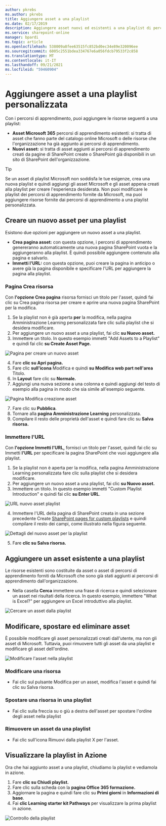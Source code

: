 ```yaml
---
author: pkrebs
ms.author: pkrebs
title: Aggiungere asset a una playlist
ms.date: 02/17/2019
description: Aggiungere asset nuovi ed esistenti a una playlist di percorsi di apprendimento
ms.service: sharepoint-online
manager: bpardi
ms.topic: article
ms.openlocfilehash: 538009a8fee63515fc852bd0ec34e89e320096ee
ms.sourcegitcommit: 6005c2551bdea334767e6a056fdcb79533f2c858
ms.translationtype: MT
ms.contentlocale: it-IT
ms.lasthandoff: 09/21/2021
ms.locfileid: "59460904"
---
```

# <a name="add-assets-to-a-custom-playlist"></a>Aggiungere asset a una playlist personalizzata

Con i percorsi di apprendimento, puoi aggiungere le risorse seguenti a una playlist:

- **Asset Microsoft 365** percorsi di apprendimento esistenti: si tratta di asset che fanno parte del catalogo online Microsoft o delle risorse che l'organizzazione ha già aggiunto ai percorsi di apprendimento.
- **Nuovi asset:** si tratta di asset aggiunti ai percorsi di apprendimento creati da pagine di SharePoint create o SharePoint già disponibili in un sito di SharePoint dell'organizzazione. 

> [!TIP]
> Se un asset di playlist Microsoft non soddisfa le tue esigenze, crea una nuova playlist e quindi aggiungi gli asset Microsoft e gli asset appena creati alla playlist per creare l'esperienza desiderata. Non puoi modificare le playlist dei percorsi di apprendimento fornite da Microsoft, ma puoi aggiungere risorse fornite dai percorsi di apprendimento a una playlist personalizzata.   

## <a name="create-a-new-asset-for-a-playlist"></a>Creare un nuovo asset per una playlist

Esistono due opzioni per aggiungere un nuovo asset a una playlist.

- **Crea pagina asset:** con questa opzione, i percorsi di apprendimento genereranno automaticamente una nuova pagina SharePoint vuota e la aggiungeranno alla playlist. È quindi possibile aggiungere contenuto alla pagina e salvarlo.  
- **Immetti l'URL:** con questa opzione, puoi creare la pagina in anticipo o avere già la pagina disponibile e specificare l'URL per aggiungere la pagina alla playlist.

### <a name="create-asset-page"></a>Pagina Crea risorsa 
Con **l'opzione Crea pagina** risorsa fornisci un titolo per l'asset, quindi fai clic su Crea pagina risorsa per creare e aprire una nuova pagina SharePoint per la modifica. 

1.  Se la playlist non è già aperta **per** la modifica, nella pagina Amministrazione Learning personalizzata fare clic sulla playlist che si desidera modificare. 
2. Per aggiungere un nuovo asset a una playlist, fai clic **su Nuovo asset.** 
3. Immettere un titolo. In questo esempio immetti "Add Assets to a Playlist" e quindi fai clic **su Create Asset Page.**

![Pagina per creare un nuovo asset](media/cg-addassetcreatenewpage.png)

4. Fare **clic su Apri pagina.**
5. Fare clic **sull'icona** Modifica e quindi **su Modifica web part nell'area** Titolo.
6. In **Layout** fare clic su **Normale.** 
7. Aggiungi una nuova sezione a una colonna e quindi aggiungi del testo di esempio alla pagina in modo che sia simile all'esempio seguente. 

![Pagina Modifica creazione asset](media/cg-addassetcreatenewpageedit.png)

7. Fare clic su **Pubblica**.
8. Tornare alla **pagina Amministrazione Learning** personalizzata. 
9. Compilare il resto delle proprietà dell'asset e quindi fare clic su **Salva risorsa.**

### <a name="enter-the-url"></a>Immettere l'URL
Con **l'opzione Immetti l'URL,** fornisci un titolo per l'asset, quindi fai clic su Immetti **l'URL** per specificare la pagina SharePoint che vuoi aggiungere alla playlist. 

1.  Se la playlist non è aperta  per la modifica, nella pagina Amministrazione Learning personalizzata fare clic sulla playlist che si desidera modificare. 
2. Per aggiungere un nuovo asset a una playlist, fai clic **su Nuovo asset.** 
3. Immettere un titolo. In questo esempio immetti "Custom Playlist Introduction" e quindi fai clic **su Enter URL**. 

![URL nuovo asset playlist](media/cg-newplaylistasseturl.png)

4. Immettere l'URL della pagina di SharePoint creata in una sezione precedente Create [SharePoint pages for custom playlists](custom_createnewpage.md) e quindi compilare il resto dei campi, come illustrato nella figura seguente.

![Dettagli del nuovo asset per la playlist](media/cg-newplaylistassetdetails.png)

5. Fare **clic su Salva risorsa.** 

## <a name="add-an-existing-asset-to-a-playlist"></a>Aggiungere un asset esistente a una playlist

Le risorse esistenti sono costituite da asset o asset di percorsi di apprendimento forniti da Microsoft che sono già stati aggiunti ai percorsi di apprendimento dall'organizzazione. 

- Nella casella **Cerca** immettere una frase di ricerca e quindi selezionare un asset nei risultati della ricerca. In questo esempio, immettere "What is Excel?" per aggiungere un Excel introduttivo alla playlist.

![Cercare un asset dalla playlist](media/cg-existplaylistassetsearch.png)

## <a name="edit-move-and-delete-assets"></a>Modificare, spostare ed eliminare asset
È possibile modificare gli asset personalizzati creati dall'utente, ma non gli asset di Microsoft. Tuttavia, puoi rimuovere tutti gli asset da una playlist e modificare gli asset dell'ordine. 

![Modificare l'asset nella playlist](media/cg-playlistassetedit.png)

### <a name="edit-an-asset"></a>Modificare una risorsa
- Fai clic sul pulsante Modifica per un asset, modifica l'asset e quindi fai clic su Salva risorsa. 

### <a name="move-an-asset-in-a-playlist"></a>Spostare una risorsa in una playlist
- Fai clic sulla freccia su o giù a destra dell'asset per spostare l'ordine degli asset nella playlist

### <a name="remove-an-asset-from-a-playlist"></a>Rimuovere un asset da una playlist
- Fai clic sull'icona Rimuovi dalla playlist X per l'asset. 

## <a name="view-the-playlist-in-action"></a>Visualizzare la playlist in Azione
Ora che hai aggiunto asset a una playlist, chiudiamo la playlist e vediamola in azione. 

1. Fare **clic su Chiudi playlist.**
2. Fare clic sulla scheda con la **pagina Office 365 formazione.**
3. Aggiornare la pagina e quindi fare clic su **Primi giorni** in **Informazioni di base**.
4. Fai **clic Learning starter kit Pathways** per visualizzare la prima playlist in azione. 

![Controllo della playlist](media/cg-addassetcheckwork.png)
